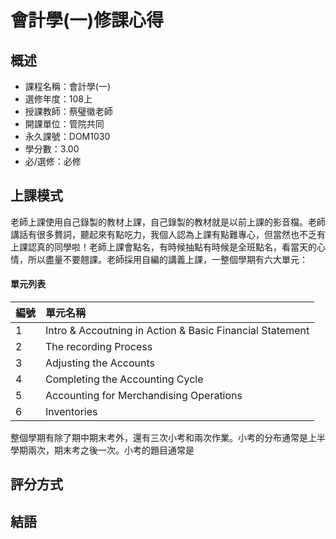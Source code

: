 # 會計學(一)修課心得
## 概述
- 課程名稱：會計學(一)
- 選修年度：108上
- 授課教師：蔡璧徽老師
- 開課單位：管院共同  
- 永久課號：DOM1030
- 學分數：3.00
- 必/選修：必修

## 上課模式
老師上課使用自己錄製的教材上課，自己錄製的教材就是以前上課的影音檔。老師講話有很多贅詞，聽起來有點吃力，我個人認為上課有點難專心，但當然也不乏有上課認真的同學啦！老師上課會點名，有時候抽點有時候是全班點名，看當天的心情，所以盡量不要翹課。老師採用自編的講義上課，一整個學期有六大單元：
#### 單元列表

編號 | 單元名稱
--------|:-----
1| Intro & Accoutning in Action & Basic Financial Statement
2| The recording Process
3| Adjusting the Accounts 
4| Completing the Accounting Cycle 
5| Accounting for Merchandising Operations 
6| Inventories 


整個學期有除了期中期末考外，還有三次小考和兩次作業。小考的分布通常是上半學期兩次，期末考之後一次。小考的題目通常是
## 評分方式

## 結語


